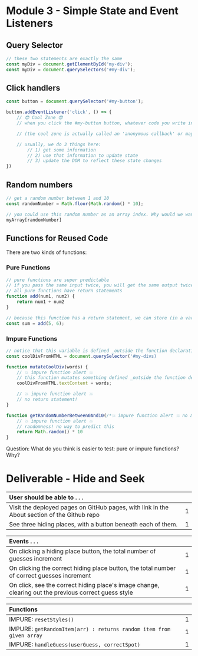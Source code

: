 # Module 3 - Simple State and Event Listeners

## Query Selector 

```js
// these two statements are exactly the same
const myDiv = document.getElementById('my-div');
const myDiv = document.querySelectors('#my-div');
```

## Click handlers

```js
const button = document.querySelector('#my-button');

button.addEventListener('click', () => {
    // 😎 Cool Zone 😎
    // when you click the #my-button button, whatever code you write in the cool zone will execute 

    // (the cool zone is actually called an 'anonymous callback' or maybe a 'click handler')

    // usually, we do 3 things here:
        // 1) get some information
        // 2) use that information to update state
        // 3) update the DOM to reflect these state changes
})
```

## Random numbers

```js
// get a random number between 1 and 10
const randomNumber = Math.floor(Math.random() * 10);

// you could use this random number as an array index. Why would we want to do that?
myArray[randomNumber] 
```

## Functions for Reused Code

There are two kinds of functions:

### Pure Functions

```js
// pure functions are super predictable
// if you pass the same input twice, you will get the same output twice
// all pure functions have return statements
function add(num1, num2) {
    return num1 + num2
}

// because this function has a return statement, we can store (in a variable) whatever result it 'spits out'.
const sum = add(5, 6);
```

### Impure Functions

```js
// notice that this variable is defined _outside the function declaration_
const coolDivFromHTML = document.querySelector('#my-divs)

function mutateCoolDiv(words) {
    // 💥 impure function alert 💥
    // this function mutates something defined _outside the function declaration_
    coolDivFromHTML.textContent = words;

    // 💥 impure function alert 💥
    // no return statement!
}
```


```js
function getRandomNumberBetween0And10(/*💥 impure function alert 💥 no arguments! */) {
    // 💥 impure function alert 💥
    // randomness! no way to predict this
    return Math.random() * 10
}
```

Question: What do you think is easier to test: pure or impure functions? Why?

# Deliverable - Hide and Seek

| User should be able to . . .                                                         |             |
| :----------------------------------------------------------------------------------- | ----------: |
| Visit the deployed pages on GitHub pages, with link in the About section of the Github repo|        1 |
| See three hiding places, with a button beneath each of them.                               |        1 |

| Events . . .                                                         |             |
| :----------------------------------------------------------------------------------- | ----------: |
| On clicking a hiding place button, the total number of guesses increment                         |        1 |
| On clicking the correct hiding place button, the total number of correct guesses increment                       |        1 |
| On click, see the correct hiding place's image change, clearing out the previous correct guess style|1|

| Functions                                                              |             |
| :----------------------------------------------------------------------------------- | ----------: |
| IMPURE: `resetStyles()` | 1 |
| IMPURE: `getRandomItem(arr) : returns random item from given array` | 1 |
| IMPURE: `handleGuess(userGuess, correctSpot)` | 1 |